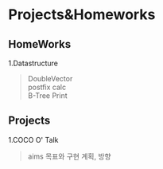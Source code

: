 Projects&Homeworks
=========================
HomeWorks
------------------
1.Datastructure
>DoubleVector   
>postfix calc   
>B-Tree Print   

Projects
---------------------
1.COCO O' Talk
>aims 목표와 구현 계획, 방향   

